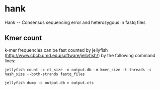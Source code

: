 # hank
Hank -- Consensus sequencing error and heterozygous in fastq files

## Kmer count

k-mer frequencies can be fast counted by jellyfish (http://www.cbcb.umd.edu/software/jellyfish/) by the following command lines:

``
jellyfish count -c ct_size -o output.db -m kmer_size -t threads -s hash_size --both-strands fastq_files
``

``
jellyfish dump -c output.db > output.cts
``
